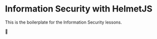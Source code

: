 # Information Security with HelmetJS

This is the boilerplate for the Information Security lessons.

🥑

